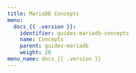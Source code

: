 ```yaml
---
title: MariaDB Concepts
menu:
  docs_{{ .version }}:
    identifier: guides-mariadb-concepts
    name: Concepts
    parent: guides-mariadb
    weight: 20
menu_name: docs_{{ .version }}
---
```

